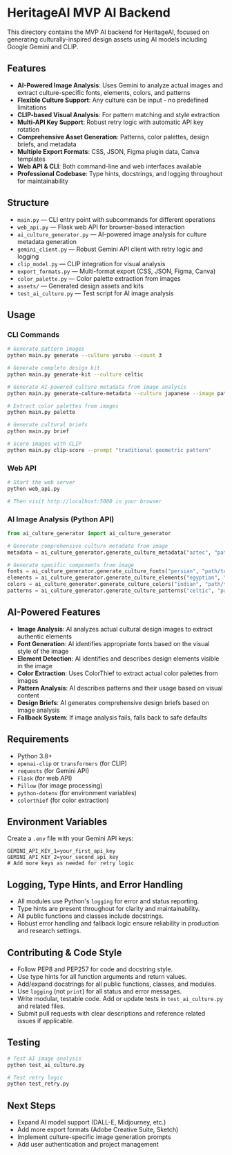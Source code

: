 # HeritageAI MVP AI Backend

This directory contains the MVP AI backend for HeritageAI, focused on generating culturally-inspired design assets using AI models including Google Gemini and CLIP.

## Features
- **AI-Powered Image Analysis**: Uses Gemini to analyze actual images and extract culture-specific fonts, elements, colors, and patterns
- **Flexible Culture Support**: Any culture can be input - no predefined limitations
- **CLIP-based Visual Analysis**: For pattern matching and style extraction
- **Multi-API Key Support**: Robust retry logic with automatic API key rotation
- **Comprehensive Asset Generation**: Patterns, color palettes, design briefs, and metadata
- **Multiple Export Formats**: CSS, JSON, Figma plugin data, Canva templates
- **Web API & CLI**: Both command-line and web interfaces available
- **Professional Codebase**: Type hints, docstrings, and logging throughout for maintainability

## Structure
- `main.py` — CLI entry point with subcommands for different operations
- `web_api.py` — Flask web API for browser-based interaction
- `ai_culture_generator.py` — AI-powered image analysis for culture metadata generation
- `gemini_client.py` — Robust Gemini API client with retry logic and logging
- `clip_model.py` — CLIP integration for visual analysis
- `export_formats.py` — Multi-format export (CSS, JSON, Figma, Canva)
- `color_palette.py` — Color palette extraction from images
- `assets/` — Generated design assets and kits
- `test_ai_culture.py` — Test script for AI image analysis

## Usage

### CLI Commands
```bash
# Generate pattern images
python main.py generate --culture yoruba --count 3

# Generate complete design kit
python main.py generate-kit --culture celtic

# Generate AI-powered culture metadata from image analysis
python main.py generate-culture-metadata --culture japanese --image path/to/image.png

# Extract color palettes from images
python main.py palette

# Generate cultural briefs
python main.py brief

# Score images with CLIP
python main.py clip-score --prompt "traditional geometric pattern"
```

### Web API
```bash
# Start the web server
python web_api.py

# Then visit http://localhost:5000 in your browser
```

### AI Image Analysis (Python API)
```python
from ai_culture_generator import ai_culture_generator

# Generate comprehensive culture metadata from image
metadata = ai_culture_generator.generate_culture_metadata("aztec", "path/to/aztec_image.png")

# Generate specific components from image
fonts = ai_culture_generator.generate_culture_fonts("persian", "path/to/persian_image.png")
elements = ai_culture_generator.generate_culture_elements("egyptian", "path/to/egyptian_image.png")
colors = ai_culture_generator.generate_culture_colors("indian", "path/to/indian_image.png")
patterns = ai_culture_generator.generate_culture_patterns("celtic", "path/to/celtic_image.png")
```

## AI-Powered Features
- **Image Analysis**: AI analyzes actual cultural design images to extract authentic elements
- **Font Generation**: AI identifies appropriate fonts based on the visual style of the image
- **Element Detection**: AI identifies and describes design elements visible in the image
- **Color Extraction**: Uses ColorThief to extract actual color palettes from images
- **Pattern Analysis**: AI describes patterns and their usage based on visual content
- **Design Briefs**: AI generates comprehensive design briefs based on image analysis
- **Fallback System**: If image analysis fails, falls back to safe defaults

## Requirements
- Python 3.8+
- `openai-clip` or `transformers` (for CLIP)
- `requests` (for Gemini API)
- `Flask` (for web API)
- `Pillow` (for image processing)
- `python-dotenv` (for environment variables)
- `colorthief` (for color extraction)

## Environment Variables
Create a `.env` file with your Gemini API keys:
```
GEMINI_API_KEY_1=your_first_api_key
GEMINI_API_KEY_2=your_second_api_key
# Add more keys as needed for retry logic
```

## Logging, Type Hints, and Error Handling
- All modules use Python's `logging` for error and status reporting.
- Type hints are present throughout for clarity and maintainability.
- All public functions and classes include docstrings.
- Robust error handling and fallback logic ensure reliability in production and research settings.

## Contributing & Code Style
- Follow PEP8 and PEP257 for code and docstring style.
- Use type hints for all function arguments and return values.
- Add/expand docstrings for all public functions, classes, and modules.
- Use `logging` (not `print`) for all status and error messages.
- Write modular, testable code. Add or update tests in `test_ai_culture.py` and related files.
- Submit pull requests with clear descriptions and reference related issues if applicable.

## Testing
```bash
# Test AI image analysis
python test_ai_culture.py

# Test retry logic
python test_retry.py
```

## Next Steps
- Expand AI model support (DALL-E, Midjourney, etc.)
- Add more export formats (Adobe Creative Suite, Sketch)
- Implement culture-specific image generation prompts
- Add user authentication and project management 
